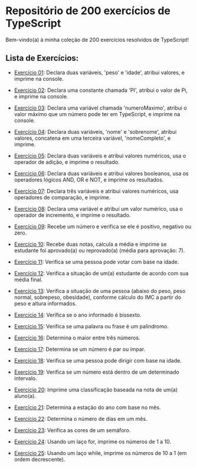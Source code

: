 # Repositório de 200 exercícios de TypeScript

Bem-vindo(a) à minha coleção de 200 exercícios resolvidos de TypeScript! 

## Lista de Exercícios:

- [Exercício 01](exercicios/exercicio01.ts): Declara duas variáveis, 'peso' e 'idade', atribui valores, e imprime na console.

- [Exercício 02](exercicios/exercicio02.ts): Declara uma constante chamada 'PI', atribui o valor de Pi, e imprime na console.

- [Exercício 03](exercicios/exercicio03.ts): Declara uma variável chamada 'numeroMaximo', atribui o valor máximo que um número pode ter em TypeScript, e imprime na console.

- [Exercício 04](exercicios/exercicio04.ts): Declara duas variáveis, 'nome' e 'sobrenome', atribui valores, concatena em uma terceira variável, 'nomeCompleto', e imprime.

- [Exercício 05](exercicios/exercicio05.ts): Declara duas variáveis e atribui valores numéricos, usa o operador de adição, e imprime o resultado.

- [Exercício 06](exercicios/exercicio06.ts): Declara duas variáveis e atribui valores booleanos, usa os operadores lógicos AND, OR e NOT, e imprime os resultados.

- [Exercício 07](exercicios/exercicio07.ts): Declara três variáveis e atribui valores numéricos, usa operadores de comparação, e imprime.

- [Exercício 08](exercicios/exercicio08.ts): Declara uma variável e atribui um valor numérico, usa o operador de incremento, e imprime o resultado.

- [Exercício 09](exercicios/exercicio09.ts): Recebe um número e verifica se ele é positivo, negativo ou zero.

- [Exercício 10](exercicios/exercicio10.ts): Recebe duas notas, calcula a média e imprime se estudante foi aprovado(a) ou reprovado(a) (média para aprovação: 7).

- [Exercício 11](exercicios/exercicio11.ts): Verifica se uma pessoa pode votar com base na idade.

- [Exercício 12](exercicios/exercicio12.ts): Verifica a situação de um(a) estudante de acordo com sua média final.

- [Exercício 13](exercicios/exercicio13.ts): Verifica a situação de uma pessoa (abaixo do peso, peso normal, sobrepeso, obesidade), conforme cálculo do IMC a partir do peso e altura informados.

- [Exercício 14](exercicios/exercicio14.ts): Verifica se o ano informado é bissexto.

- [Exercício 15](exercicios/exercicio15.ts): Verifica se uma palavra ou frase é um palíndromo.

- [Exercício 16](exercicios/exercicio16.ts): Determina o maior entre três números.

- [Exercício 17](exercicios/exercicio17.ts): Determina se um número é par ou ímpar.

- [Exercício 18](exercicios/exercicio18.ts): Verifica se uma pessoa pode dirigir com base na idade.

- [Exercício 19](exercicios/exercicio19.ts): Verifica se um número está dentro de um determinado intervalo.

- [Exercício 20](exercicios/exercicio20.ts): Imprime uma classificação baseada na nota de um(a) aluno(a).

- [Exercício 21](exercicios/exercicio21.ts): Determina a estação do ano com base no mês.

- [Exercício 22](exercicios/exercicio22.ts): Determina o número de dias em um mês.

- [Exercício 23](exercicios/exercicio23.ts): Verifica as cores de um semáforo.

- [Exercício 24](exercicios/exercicio24.ts): Usando um laço for, imprime os números de 1 a 10.

- [Exercício 25](exercicios/exercicio25.ts): Usando um laço while, imprime os números de 10 a 1 (em ordem decrescente).